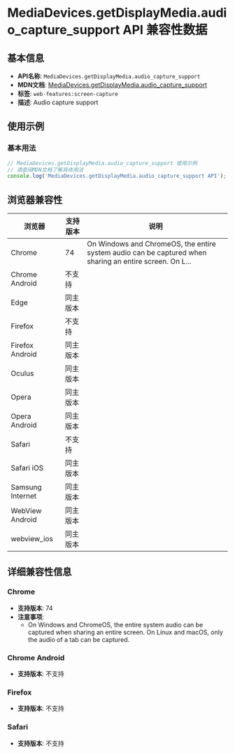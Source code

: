 # MediaDevices.getDisplayMedia.audio_capture_support API 兼容性数据

## 基本信息

- **API名称**: `MediaDevices.getDisplayMedia.audio_capture_support`
- **MDN文档**: [MediaDevices.getDisplayMedia.audio_capture_support](https://developer.mozilla.org/docs/Web/API/Screen_Capture_API/Using_Screen_Capture#capturing_shared_audio)
- **标签**: `web-features:screen-capture`
- **描述**: Audio capture support

## 使用示例

### 基本用法

```javascript
// MediaDevices.getDisplayMedia.audio_capture_support 使用示例
// 请查阅MDN文档了解具体用法
console.log('MediaDevices.getDisplayMedia.audio_capture_support API');
```

## 浏览器兼容性

| 浏览器 | 支持版本 | 说明 |
|--------|----------|------|
| Chrome | 74 | On Windows and ChromeOS, the entire system audio can be captured when sharing an entire screen. On L... |
| Chrome Android | 不支持 |  |
| Edge | 同主版本 |  |
| Firefox | 不支持 |  |
| Firefox Android | 同主版本 |  |
| Oculus | 同主版本 |  |
| Opera | 同主版本 |  |
| Opera Android | 同主版本 |  |
| Safari | 不支持 |  |
| Safari iOS | 同主版本 |  |
| Samsung Internet | 同主版本 |  |
| WebView Android | 同主版本 |  |
| webview_ios | 同主版本 |  |

## 详细兼容性信息

### Chrome

- **支持版本**: 74
- **注意事项**:
  - On Windows and ChromeOS, the entire system audio can be captured when sharing an entire screen. On Linux and macOS, only the audio of a tab can be captured.

### Chrome Android

- **支持版本**: 不支持

### Firefox

- **支持版本**: 不支持

### Safari

- **支持版本**: 不支持

